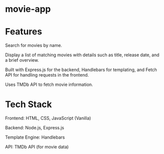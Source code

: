 # movie-app

# Features

Search for movies by name.

Display a list of matching movies with details such as title, release date, and a brief overview.

Built with Express.js for the backend, Handlebars for templating, and Fetch API for handling requests in the frontend.

Uses TMDb API to fetch movie information.

# Tech Stack

Frontend: HTML, CSS, JavaScript (Vanilla)

Backend: Node.js, Express.js

Template Engine: Handlebars

API: TMDb API (for movie data)
